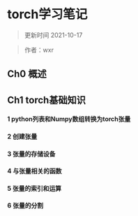 # torch学习笔记
>更新时间 2021-10-17

>作者：wxr

## Ch0 概述
## Ch1 torch基础知识
#### 1 python列表和Numpy数组转换为torch张量
#### 2 创建张量
#### 3 张量的存储设备
#### 4 与张量相关的函数
#### 5 张量的索引和运算
#### 6 张量的分割
